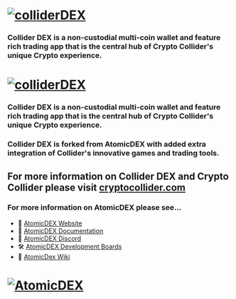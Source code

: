 # [![colliderDEX](https://cryptocollider.com/img/login-page-Final-text_500px.png)](https://cryptocollider.com)

### Collider DEX is a non-custodial multi-coin wallet and feature rich trading app that is the central hub of Crypto Collider's unique Crypto experience.

# [![colliderDEX](https://cryptocollider.com/img/login-page-Final-text_500px.png)](https://cryptocollider.com)

### Collider DEX is a non-custodial multi-coin wallet and feature rich trading app that is the central hub of Crypto Collider's unique Crypto experience.

### Collider DEX is forked from AtomicDEX with added extra integration of Collider's innovative games and trading tools.

## For more information on Collider DEX and Crypto Collider please visit [cryptocollider.com](https://cryptocollider.com)

### For more information on AtomicDEX please see...

- :link: [AtomicDEX Website](https://atomicdex.io/)
- :book: [AtomicDEX Documentation](https://developers.komodoplatform.com/basic-docs/atomicdex/atomicdex-tutorials/introduction-to-atomicdex.html)
- :speech_balloon: [AtomicDEX Discord](https://discord.gg/tvp96Gf)
- :hammer_and_wrench: [AtomicDEX Development Boards](https://github.com/KomodoPlatform/atomicDEX-Desktop/projects)
- :notebook_with_decorative_cover: [AtomicDex Wiki](https://github.com/KomodoPlatform/atomicDEX-Desktop/wiki/)

# [![AtomicDEX](https://i.ibb.co/D5GJLWy/adex.png)](https://atomicdex.io)

